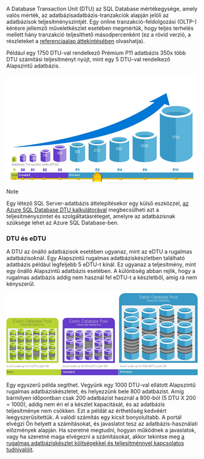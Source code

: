 A Database Transaction Unit (DTU) az SQL Database mértékegysége, amely valós mérték, az adatbázisadatbázis-tranzakciók alapján jelöli az adatbázisok teljesítményszintjét. Egy online tranzakció-feldolgozási (OLTP-) kérésre jellemző műveletkészlet esetében megmértük, hogy teljes terhelés mellett hány tranzakció teljesíthető másodpercenként (ez a rövid verzió, a részleteket a [referenciaalap áttekintésében](../articles/sql-database/sql-database-benchmark-overview.md) olvashatja). 

Például egy 1750 DTU-val rendelkező Prémium P11 adatbázis 350x több DTU számítási teljesítményt nyújt, mint egy 5 DTU-val rendelkező Alapszintű adatbázis. 

![Bevezetés az SQL Database-be: önálló adatbázis DTU-k rétegek és szintek szerint.](./media/sql-database-understanding-dtus/single_db_dtus.png)

> [!NOTE]
> Egy létező SQL Server-adatbázis áttelepítésekor egy külső eszközzel, [az Azure SQL Database DTU kalkulátorával](http://dtucalculator.azurewebsites.net/) megbecsülheti azt a teljesítményszintet és szolgáltatásréteget, amelyre az adatbázisnak szüksége lehet az Azure SQL Database-ben.
> 
> 

### DTU és eDTU
A DTU az önálló adatbázisok esetében ugyanaz, mint az eDTU a rugalmas adatbázisoknál. Egy Alapszintű rugalmas adatbáziskészletben található adatbázis például legfeljebb 5 eDTU-t kínál. Ez ugyanaz a teljesítmény, mint egy önálló Alapszintű adatbázis esetében. A különbség abban rejlik, hogy a rugalmas adatbázis addig nem használ fel eDTU-t a készletből, amíg rá nem kényszerül. 

![Bevezetés az SQL Database-be: rugalmas készletek rétegek szerint.](./media/sql-database-understanding-dtus/sqldb_elastic_pools.png)

Egy egyszerű példa segíthet. Vegyünk egy 1000 DTU-val ellátott Alapszintű rugalmas adatbáziskészletet, és helyezzünk bele 800 adatbázist. Amíg bármilyen időpontban csak 200 adatbázist használ a 800-ból (5 DTU X 200 = 1000), addig nem éri el a készlet kapacitását, és az adatbázis teljesítménye nem csökken. Ezt a példát az érthetőség kedvéért leegyszerűsítettük. A valódi számítás egy kicsit bonyolultabb. A portál elvégzi Ön helyett a számításokat, és javaslatot tesz az adatbázis-használati előzmények alapján. Ha szeretné megtudni, hogyan működnek a javaslatok, vagy ha szeretné maga elvégezni a számításokat, akkor tekintse meg [a rugalmas adatbáziskészlet költségekkel és teljesítménnyel kapcsolatos tudnivalóit](../articles/sql-database/sql-database-elastic-pool-guidance.md). 

<!--HONumber=Jun16_HO2-->


